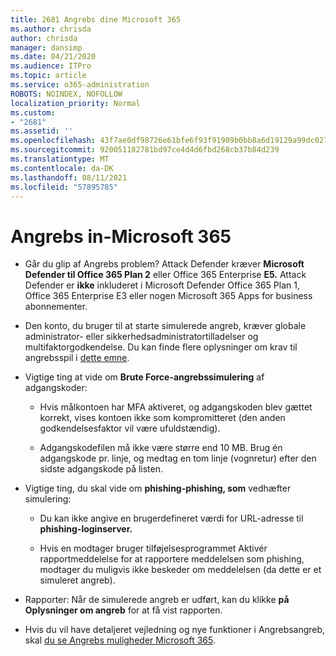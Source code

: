 ```yaml
---
title: 2681 Angrebs dine Microsoft 365
ms.author: chrisda
author: chrisda
manager: dansimp
ms.date: 04/21/2020
ms.audience: ITPro
ms.topic: article
ms.service: o365-administration
ROBOTS: NOINDEX, NOFOLLOW
localization_priority: Normal
ms.custom:
- "2681"
ms.assetid: ''
ms.openlocfilehash: 43f7ae0df98726e61bfe6f93f91909b0bb8a6d19129a99dc027e8b563bc35a6c
ms.sourcegitcommit: 920051182781bd97ce4d4d6fbd268cb37b84d239
ms.translationtype: MT
ms.contentlocale: da-DK
ms.lasthandoff: 08/11/2021
ms.locfileid: "57895785"
---
```

# <a name="attack-simulator-in-microsoft-365"></a>Angrebs in-Microsoft 365

- Går du glip af Angrebs problem? Attack Defender kræver **Microsoft Defender til Office 365 Plan 2** eller Office 365 Enterprise **E5.** Attack Defender er **ikke** inkluderet i Microsoft Defender Office 365 Plan 1, Office 365 Enterprise E3 eller nogen Microsoft 365 Apps for business abonnementer.

- Den konto, du bruger til at starte simulerede angreb, kræver globale administrator- eller sikkerhedsadministratortilladelser og multifaktorgodkendelse. Du kan finde flere oplysninger om krav til angrebsspil i [dette emne](https://docs.microsoft.com/microsoft-365/security/office-365-security/attack-simulator).

- Vigtige ting at vide om **Brute Force-angrebssimulering** af adgangskoder:

  - Hvis målkontoen har MFA aktiveret, og adgangskoden blev gættet korrekt, vises kontoen ikke som kompromitteret (den anden godkendelsesfaktor vil være ufuldstændig).

  - Adgangskodefilen må ikke være større end 10 MB. Brug én adgangskode pr. linje, og medtag en tom linje (vognretur) efter den sidste adgangskode på listen.

- Vigtige ting, du skal vide om **phishing-phishing, som** vedhæfter simulering:

  - Du kan ikke angive en brugerdefineret værdi for URL-adresse til **phishing-loginserver.**

  - Hvis en modtager [](https://docs.microsoft.com/microsoft-365/security/office-365-security/enable-the-report-message-add-in) bruger tilføjelsesprogrammet Aktivér rapportmeddelelse for at rapportere meddelelsen som phishing, modtager du muligvis ikke beskeder om meddelelsen (da dette er et simuleret angreb).

- Rapporter: Når de simulerede angreb er udført, kan du klikke **på Oplysninger om angreb** for at få vist rapporten.

- Hvis du vil have detaljeret vejledning og nye funktioner i Angrebsangreb, skal [du se Angrebs muligheder Microsoft 365](https://docs.microsoft.com/microsoft-365/security/office-365-security/attack-simulator).
